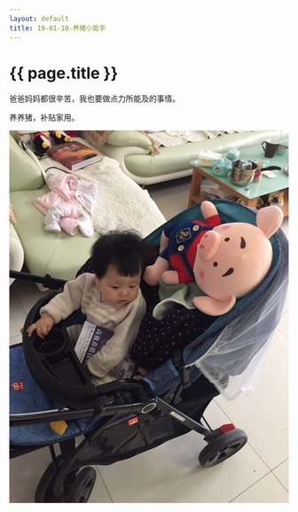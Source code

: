 ```yaml
---
layout: default
title: 19-01-10-养猪小能手
---
```


# {{ page.title }}

爸爸妈妈都很辛苦，我也要做点力所能及的事情。

养养猪，补贴家用。

![嘟嘟，我们走](/assets/img/科学养猪.jpg)
